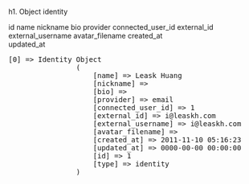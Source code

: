 h1. Object identity



id
name
nickname
bio
provider
connected_user_id
external_id
external_username
avatar_filename
created_at	
updated_at
<pre>
[0] => Identity Object
                (
                    [name] => Leask Huang
                    [nickname] => 
                    [bio] => 
                    [provider] => email
                    [connected_user_id] => 1
                    [external_id] => i@leaskh.com
                    [external_username] => i@leaskh.com
                    [avatar_filename] => 
                    [created_at] => 2011-11-10 05:16:23
                    [updated_at] => 0000-00-00 00:00:00
                    [id] => 1
                    [type] => identity
                )
</pre>
